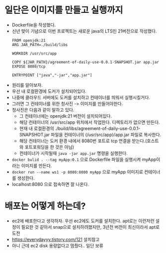 # 일단은 이미지를 만들고 실행까지
- Dockerfile을 작성했다.
- 신년 맞이 기념으로 이번 프로젝트는 새로운 java의 LTS인 21버전으로 작성했다.
  ```
  FROM openjdk:21
  ARG JAR_PATH=./build/libs
  
  WORKDIR /usr/src/app
  
  COPY ${JAR_PATH}/agreement-of-daily-use-0.0.1-SNAPSHOT.jar app.jar
  EXPOSE 8080/tcp
  
  ENTRYPOINT ["java","-jar","app.jar"]
  ```
- 원리를 알아보자.
- 우선 내 로컬환경에 도커가 설치되어있다.
- 나중에 클라우드 서버에도 도커를 설치하고 컨테이너를 띄워서 실행시킬거다.
- 그러면 그 컨테이너를 위한 청사진 -> 이미지를 만들어야한다.
- 청사진은 다음과 같이 말하고 있다.
  - 그 컨테이너에는 openjdk:21 버전이 설치되어있다.
  - 해당 컨테이너의 /usr/src/app 위치에서 작업한다. 디렉토리가 없으면 만든다.
  - 현재 내 로컬환경의 ./build/libs/agreement-of-daily-use-0.0.1-SNAPSHOT.jar 파일을 컨테이너의 (/usr/src/app)/app.jar 파일로 복사한다.
  - 해당 컨테이너는 도커 환경 내에서 8080번 포트로 tcp 연결을 받는다.(호스트와 포트포워딩을 한 것은 아님)
  - 컨테이너가 시작될때 `java -jar app.jar` 명령을 실행한다.
- `docker bulid . --tag myApp:0.1` 으로 Dockerfile 파일을 실행시켜 myApp이라는 이미지를 만든다.
- `docker run --name ws1 -p 8080:8080 myApp` 으로 myApp 이미지로 컨테이너를 생성한다.
- localhost:8080 으로 접속하면 잘 나온다.
# 배포는 어떻게 하는데?
- ec2에 배포한다고 생각하자. 우선 ec2에도 도커를 설치한다. apt로는 이런저런 설정이 필요한 것 같아서 snap으로 설치하려했지만, 3년전 버전이 최신이라서 apt로 도전
- https://everydayyy.tistory.com/121 설치참고
- 아니 근데 ec2 disk 용량없다고 멈췄다.. 일단 보류
